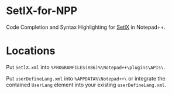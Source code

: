 # SetlX-for-NPP
Code Completion and Syntax Highlighting for [SetlX](https://github.com/herrmanntom/setlX) in Notepad++.

# Locations
Put `SetlX.xml` into `%PROGRAMFILES(X86)%\Notepad++\plugins\APIs\`.

Put `userDefineLang.xml` into `%APPDATA%\Notepad++\` or integrate the contained `UserLang` element into your existing `userDefineLang.xml`.

